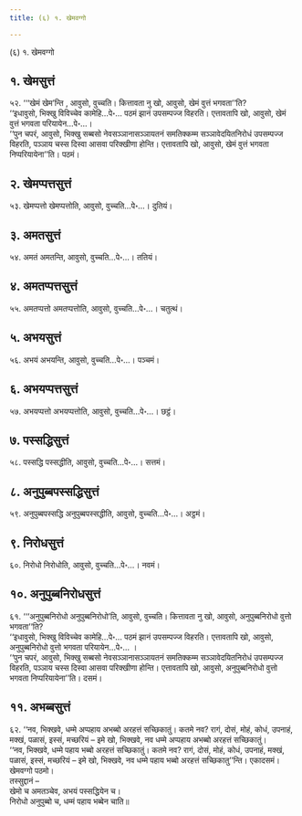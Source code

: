 ```yaml
---
title: (६) १. खेमवग्गो

---
```

(६) १. खेमवग्गो  


## १. खेमसुत्तं

५२. ‘‘‘खेमं खेम’न्ति , आवुसो, वुच्चति। कित्तावता नु खो, आवुसो, खेमं वुत्तं भगवता’’ति?  
‘‘इधावुसो, भिक्खु विविच्चेव कामेहि…पे॰… पठमं झानं उपसम्पज्ज विहरति। एत्तावतापि खो, आवुसो, खेमं वुत्तं भगवता परियायेन…पे॰…।  
‘‘पुन चपरं, आवुसो, भिक्खु सब्बसो नेवसञ्ञानासञ्ञायतनं समतिक्कम्म सञ्ञावेदयितनिरोधं उपसम्पज्ज विहरति, पञ्ञाय चस्स दिस्वा आसवा परिक्खीणा होन्ति। एत्तावतापि खो, आवुसो, खेमं वुत्तं भगवता निप्परियायेना’’ति। पठमं।  


## २. खेमप्पत्तसुत्तं

५३. खेमप्पत्तो खेमप्पत्तोति, आवुसो, वुच्चति…पे॰…। दुतियं।  


## ३. अमतसुत्तं

५४. अमतं अमतन्ति, आवुसो, वुच्चति…पे॰…। ततियं।  


## ४. अमतप्पत्तसुत्तं

५५. अमतप्पत्तो अमतप्पत्तोति, आवुसो, वुच्चति…पे॰…। चतुत्थं।  


## ५. अभयसुत्तं

५६. अभयं अभयन्ति, आवुसो, वुच्चति…पे॰…। पञ्चमं।  


## ६. अभयप्पत्तसुत्तं

५७. अभयप्पत्तो अभयप्पत्तोति, आवुसो, वुच्चति…पे॰…। छट्ठं।  


## ७. पस्सद्धिसुत्तं

५८. पस्सद्धि पस्सद्धीति, आवुसो, वुच्चति…पे॰…। सत्तमं।  


## ८. अनुपुब्बपस्सद्धिसुत्तं

५९. अनुपुब्बपस्सद्धि अनुपुब्बपस्सद्धीति, आवुसो, वुच्चति…पे॰…। अट्ठमं।  


## ९. निरोधसुत्तं

६०. निरोधो निरोधोति, आवुसो, वुच्चति…पे॰…। नवमं।  


## १०. अनुपुब्बनिरोधसुत्तं

६१. ‘‘‘अनुपुब्बनिरोधो अनुपुब्बनिरोधो’ति, आवुसो, वुच्चति। कित्तावता नु खो, आवुसो, अनुपुब्बनिरोधो वुत्तो भगवता’’ति?  
‘‘इधावुसो, भिक्खु विविच्चेव कामेहि…पे॰… पठमं झानं उपसम्पज्ज विहरति। एत्तावतापि खो, आवुसो, अनुपुब्बनिरोधो वुत्तो भगवता परियायेन…पे॰… ।  
‘‘पुन चपरं, आवुसो, भिक्खु सब्बसो नेवसञ्ञानासञ्ञायतनं समतिक्कम्म सञ्ञावेदयितनिरोधं उपसम्पज्ज विहरति, पञ्ञाय चस्स दिस्वा आसवा परिक्खीणा होन्ति। एत्तावतापि खो, आवुसो, अनुपुब्बनिरोधो वुत्तो भगवता निप्परियायेना’’ति। दसमं।  


## ११. अभब्बसुत्तं

६२. ‘‘नव, भिक्खवे, धम्मे अप्पहाय अभब्बो अरहत्तं सच्छिकातुं। कतमे नव? रागं, दोसं, मोहं, कोधं, उपनाहं, मक्खं, पळासं, इस्सं, मच्छरियं – इमे खो, भिक्खवे, नव धम्मे अप्पहाय अभब्बो अरहत्तं सच्छिकातुं।  
‘‘नव, भिक्खवे, धम्मे पहाय भब्बो अरहत्तं सच्छिकातुं। कतमे नव? रागं, दोसं, मोहं, कोधं, उपनाहं, मक्खं, पळासं, इस्सं, मच्छरियं – इमे खो, भिक्खवे, नव धम्मे पहाय भब्बो अरहत्तं सच्छिकातु’’न्ति। एकादसमं।  
खेमवग्गो पठमो।  
तस्सुद्दानं –  
खेमो च अमतञ्चेव, अभयं पस्सद्धियेन च।  
निरोधो अनुपुब्बो च, धम्मं पहाय भब्बेन चाति॥  
